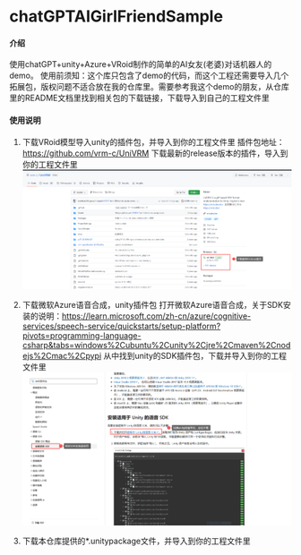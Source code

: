 # chatGPTAIGirlFriendSample

#### 介绍
使用chatGPT+unity+Azure+VRoid制作的简单的AI女友(老婆)对话机器人的demo。
使用前须知：这个库只包含了demo的代码，而这个工程还需要导入几个拓展包，版权问题不适合放在我的仓库里。需要参考我这个demo的朋友，从仓库里的README文档里找到相关包的下载链接，下载导入到自己的工程文件里


#### 使用说明

1.  下载VRoid模型导入unity的插件包，并导入到你的工程文件里
插件包地址：https://github.com/vrm-c/UniVRM
下载最新的release版本的插件，导入到你的工程文件里
![输入图片说明](Vrm%20Plugin.png)

2.  下载微软Azure语音合成，unity插件包
打开微软Azure语音合成，关于SDK安装的说明：https://learn.microsoft.com/zh-cn/azure/cognitive-services/speech-service/quickstarts/setup-platform?pivots=programming-language-csharp&tabs=windows%2Cubuntu%2Cunity%2Cjre%2Cmaven%2Cnodejs%2Cmac%2Cpypi
从中找到unity的SDK插件包，下载并导入到你的工程文件里
![输入图片说明](image.png)



3.  下载本仓库提供的*.unitypackage文件，并导入到你的工程文件里



